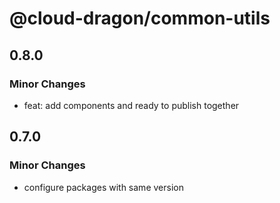 # @cloud-dragon/common-utils

## 0.8.0

### Minor Changes

- feat: add components and ready to publish together

## 0.7.0

### Minor Changes

- configure packages with same version
